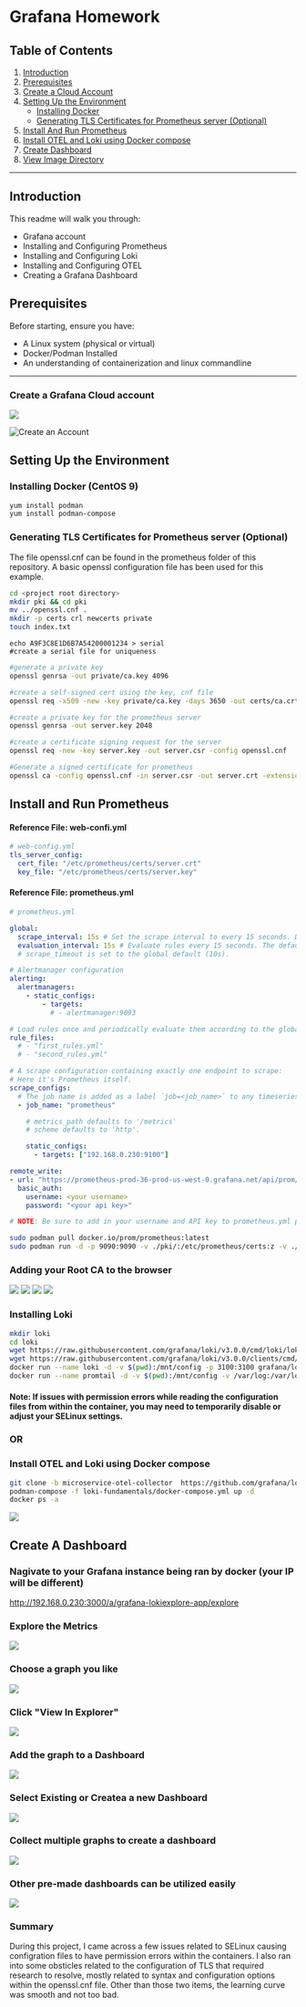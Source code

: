 # Grafana Homework
## Table of Contents

1. [Introduction](#introduction)
2. [Prerequisites](#prerequisites)
3. [Create a Cloud Account](#create-a-grafana-cloud-account)
4. [Setting Up the Environment](#setting-up-the-environment)
   - [Installing Docker](#installing-docker-centos-9)
   - [Generating TLS Certificates for Prometheus server (Optional)](#generating-tls-certificates-for-prometheus-server-optional)
5. [Install And Run Prometheus](#install-and-run-prometheus)
6. [Install OTEL and Loki using Docker compose](#install-otel-and-loki-using-docker-compose)
7. [Create Dashboard](#create-a-dashboard)
8. [View Image Directory](images)

---

## Introduction

This readme will walk you through:
- Grafana account
- Installing and Configuring Prometheus
- Installing and Configuring Loki
- Installing and Configuring OTEL
- Creating a Grafana Dashboard

## Prerequisites

Before starting, ensure you have:
- A Linux system (physical or virtual)
- Docker/Podman Installed
- An understanding of containerization and linux commandline

---
### Create a Grafana Cloud account

![](images/grafanaaccount.png)  

![Create an Account](https://grafana.com/auth/sign-in)  



## Setting Up the Environment

### Installing Docker (CentOS 9)
```bash 
yum install podman
yum install podman-compose
```

### Generating TLS Certificates for Prometheus server (Optional)
The file openssl.cnf can be found in the prometheus folder of this repository.  A basic openssl configuration file has been used for this example.
```bash
cd <project root directory>
mkdir pki && cd pki
mv ../openssl.cnf .
mkdir -p certs crl newcerts private
touch index.txt
```
`echo A9F3C8E1D6B7A54200001234 > serial                          #create a serial file for uniqueness`  
```bash 
#generate a private key
openssl genrsa -out private/ca.key 4096     
```

```bash
#create a self-signed cert using the key, cnf file   
openssl req -x509 -new -key private/ca.key -days 3650 -out certs/ca.crt -config openssl.cnf -extensions v3_ca
```

``` bash
#create a private key for the prometheus server
openssl genrsa -out server.key 2048                            
```

``` bash
#create a certificate signing request for the server
openssl req -new -key server.key -out server.csr -config openssl.cnf
```

``` bash
#Generate a signed certificate for prometheus
openssl ca -config openssl.cnf -in server.csr -out server.crt -extensions v3_req           
```


## Install and Run Prometheus

#### Reference File: web-confi.yml
```yaml
# web-config.yml
tls_server_config:
  cert_file: "/etc/prometheus/certs/server.crt"
  key_file: "/etc/prometheus/certs/server.key"
```

#### Reference File: prometheus.yml
```yaml
# prometheus.yml

global:
  scrape_interval: 15s # Set the scrape interval to every 15 seconds. Default is every 1 minute.
  evaluation_interval: 15s # Evaluate rules every 15 seconds. The default is every 1 minute.
  # scrape_timeout is set to the global default (10s).

# Alertmanager configuration
alerting:
  alertmanagers:
    - static_configs:
        - targets:
          # - alertmanager:9093

# Load rules once and periodically evaluate them according to the global 'evaluation_interval'.
rule_files:
  # - "first_rules.yml"
  # - "second_rules.yml"

# A scrape configuration containing exactly one endpoint to scrape:
# Here it's Prometheus itself.
scrape_configs:
  # The job name is added as a label `job=<job_name>` to any timeseries scraped from this config.
  - job_name: "prometheus"

    # metrics_path defaults to '/metrics'
    # scheme defaults to 'http'.

    static_configs:
      - targets: ["192.168.0.230:9100"]

remote_write:
- url: "https://prometheus-prod-36-prod-us-west-0.grafana.net/api/prom/push"
  basic_auth:
    username: <your username>
    password: "<your api key>"

```
```bash
# NOTE: Be sure to add in your username and API key to prometheus.yml prior to continuing, along with your correct target host and port.

sudo podman pull docker.io/prom/prometheus:latest
sudo podman run -d -p 9090:9090 -v ./pki/:/etc/prometheus/certs:z -v ./web-config.yml:/etc/prometheus/web-config.yml:z --name prom prom/prometheus --web.config.file=/etc/prometheus/web-config.yml --config.file=/etc/prometheus/prometheus.yml
```

### Adding your Root CA to the browser
![](images/import1.png)
![](images/import2.png)
![](images/import3.png)
![](images/deployed.png)

### Installing Loki
```bash
mkdir loki
cd loki
wget https://raw.githubusercontent.com/grafana/loki/v3.0.0/cmd/loki/loki-local-config.yaml -O loki-config.yaml
wget https://raw.githubusercontent.com/grafana/loki/v3.0.0/clients/cmd/promtail/promtail-docker-config.yaml -O promtail-config.yaml
docker run --name loki -d -v $(pwd):/mnt/config -p 3100:3100 grafana/loki:3.2.1 -config.file=/mnt/config/loki-config.yaml
docker run --name promtail -d -v $(pwd):/mnt/config -v /var/log:/var/log --link loki grafana/promtail:3.2.1 -config.file=/mnt/config/promtail-config.yaml
```
#### Note: If issues with permission errors while reading the configuration files from within the container, you may need to temporarily disable or adjust your SELinux settings.


### OR
### Install OTEL and Loki using Docker compose
``` bash
git clone -b microservice-otel-collector  https://github.com/grafana/loki-fundamentals.git
podman-compose -f loki-fundamentals/docker-compose.yml up -d
docker ps -a
```
![](images/lokidocker.png)

## Create A Dashboard
### Nagivate to your Grafana instance being ran by docker (your IP will be different) 
http://192.168.0.230:3000/a/grafana-lokiexplore-app/explore

### Explore the Metrics
![](images/explore-metrics.png)

### Choose a graph you like
![](images/pick-a-metric.png)

### Click "View In Explorer"
![](images/view-in-explorer.png)

### Add the graph to a Dashboard
![](images/add-to-dashboard.png)

### Select Existing or Createa a new Dashboard
![](images/save-as-dashboard.png)

### Collect multiple graphs to create a dashboard
![](images/dashboard.png)

### Other pre-made dashboards can be utilized easily
![](images/dashboard2.png)


### Summary
During this project, I came across a few issues related to SELinux causing configration files to have permission errors within the containers.  I also ran into some obsticles related to the configuration of TLS that required research to resolve, mostly related to syntax and configuration options within the openssl.cnf file.  Other than those two items, the learning curve was smooth and not too bad.
